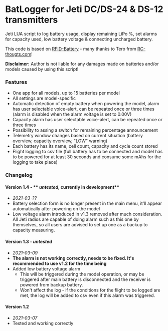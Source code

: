# BatLogger for Jeti DC/DS-24 & DS-12 transmitters
Jeti LUA script to log battery usage, display remaining LiPo %, set alarms for capacity used, low battery voltage & connecting uncharged battery.

This code is based on [RFID-Battery](https://www.rc-thoughts.com/rfid-battery) - many thanks to Tero from [RC-thougts.com](https://www.rc-thoughts.com)!

**Disclaimer:** Author is not liable for any damages made on batteries and/or models caused by using this script!

### Features
 * One app for all models, up to 15 batteries per model
 * All settings are model-specific
 * Automatic detection of empty battery when powering the model, alarm has user selectable voice-alert, can be repeated once or three times (alarm is disabled when the alarm voltage is set to 0.00V)
 * Capacity alarm has user selectable voice-alert, can be repeated once or three times
 * Possibility to assing a switch for remaining percentage announcement
 * Telemetry window changes based on current situation (battery overview, capacity overview, "LOW" warning)
 * Each battery has its name, cell count, capacity and cycle count stored
 * Flight logging to csv file (full battery has to be connected and model has to be powered for at least 30 seconds and consume some mAhs for the logging to take place)

### Changelog

#### Version 1.4 - ** _untested_, currently in development**
 * _2021-03-??_ 
 * Battery selection form is no longer present in the main menu, it'll appear automatically after powering on the model
* Low voltage alarm introduced in v1.3 removed after much consideration. All Jeti radios are capable of doing alarm such as this one by themselves, so all users are advised to set up one as a backup to capacity measuring.

#### Version 1.3 - _untested_
 * _2021-03-09_
 * **The alarm is not working correctly, needs to be fixed. It's recommended to use v1.2 for the time being**
 * Added low battery voltage alarm
   * This will be triggered during the model operation, or may be triggered after main battery is disconnected and the receiver is powered from backup battery.
   * Won't affect the log - if the conditions for the flight to be logged are met, the log will be added to csv even if this alarm was triggered.

#### Version 1.2
 * _2021-03-07_
 * Tested and working correctly
